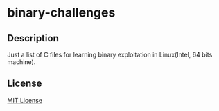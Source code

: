 # binary-challenges

## Description
Just a list of C files for learning binary exploitation in Linux(Intel, 64 bits machine).

## License
[MIT License]('https://github.com/SimpleUserInt/binary-challenges/blob/main/LICENSE')
